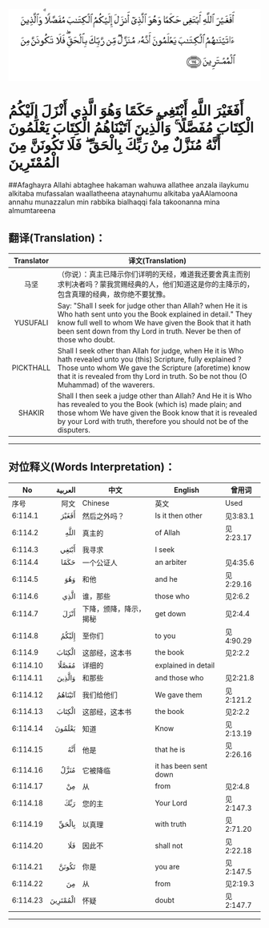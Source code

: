 ![006:114](images/006_114.gif)

# أَفَغَيْرَ اللَّهِ أَبْتَغِي حَكَمًا وَهُوَ الَّذِي أَنْزَلَ إِلَيْكُمُ الْكِتَابَ مُفَصَّلًا ۚ وَالَّذِينَ آتَيْنَاهُمُ الْكِتَابَ يَعْلَمُونَ أَنَّهُ مُنَزَّلٌ مِنْ رَبِّكَ بِالْحَقِّ ۖ فَلَا تَكُونَنَّ مِنَ الْمُمْتَرِينَ

##Afaghayra Allahi abtaghee hakaman wahuwa allathee anzala ilaykumu alkitaba mufassalan waallatheena ataynahumu alkitaba yaAAlamoona annahu munazzalun min rabbika bialhaqqi fala takoonanna mina almumtareena 

## 翻译(Translation)：

| Translator | 译文(Translation)                                            |
| :--------: | ------------------------------------------------------------ |
|    马坚    | （你说）：真主已降示你们详明的天经，难道我还要舍真主而别求判决者吗？蒙我赏赐经典的人，他们知道这是你的主降示的，包含真理的经典，故你绝不要犹豫。 |
|  YUSUFALI  | Say: "Shall I seek for judge other than Allah? when He it is Who hath sent unto you the Book explained in detail." They know full well to whom We have given the Book that it hath been sent down from thy Lord in truth. Never be then of those who doubt. |
| PICKTHALL  | Shall I seek other than Allah for judge, when He it is Who hath revealed unto you (this) Scripture, fully explained ? Those unto whom We gave the Scripture (aforetime) know that it is revealed from thy Lord in truth. So be not thou (O Muhammad) of the waverers. |
|   SHAKIR   | Shall I then seek a judge other than Allah? And He it is Who has revealed to you the Book (which is) made plain; and those whom We have given the Book know that it is revealed by your Lord with truth, therefore you should not be of the disputers. |

---

## 对位释义(Words Interpretation)：

| No   | العربية | 中文    | English | 曾用词 |
| ---- | ------: | ------- | ------- | ------ |
| 序号 |    阿文 | Chinese | 英文    | Used   |
| 6:114.1  | أَفَغَيْرَ    | 然后之外吗？           | Is it then other      | 见3:83.1  |
| 6:114.2  | اللَّهِ     | 真主的                 | of Allah              | 见2:23.17 |
| 6:114.3  | أَبْتَغِي    | 我寻求                 | I seek                |           |
| 6:114.4  | حَكَمًا     | 一个公证人             | an arbiter            | 见4:35.6  |
| 6:114.5  | وَهُوَ      | 和他                   | and he                | 见2:29.16 |
| 6:114.6  | الَّذِي     | 谁，那些               | those who             | 见2:6.2   |
| 6:114.7  | أَنْزَلَ     | 下降，颁降，降示，揭秘 | get down              | 见2:4.4   |
| 6:114.8  | إِلَيْكُمُ    | 至你们                 | to you                | 见4:90.29 |
| 6:114.9  | الْكِتَابَ   | 这部经，这本书         | the book              | 见2:2.2   |
| 6:114.10 | مُفَصَّلًا    | 详细的                 | explained in detail   |           |
| 6:114.11 | وَالَّذِينَ   | 和那些                 | and those who         | 见2:21.8  |
| 6:114.12 | آتَيْنَاهُمُ  | 我们给他们             | We gave them          | 见2:121.2 |
| 6:114.13 | الْكِتَابَ   | 这部经，这本书         | the book              | 见2:2.2   |
| 6:114.14 | يَعْلَمُونَ   | 知道                   | Know                  | 见2:13.19 |
| 6:114.15 | أَنَّهُ      | 他是                   | that he is            | 见2:26.16 |
| 6:114.16 | مُنَزَّلٌ     | 它被降临               | it has been sent down |           |
| 6:114.17 | مِنْ       | 从                     | from                  | 见2:4.8   |
| 6:114.18 | رَبِّكَ      | 您的主                 | Your Lord             | 见2:147.3 |
| 6:114.19 | بِالْحَقِّ    | 以真理                 | with truth            | 见2:71.20 |
| 6:114.20 | فَلَا      | 因此不                 | shall not             | 见2:22.18 |
| 6:114.21 | تَكُونَنَّ    | 你是                   | you are               | 见2:147.5 |
| 6:114.22 | مِنَ       | 从                     | from                  | 见2:19.3 |
| 6:114.23 | الْمُمْتَرِينَ | 怀疑                   | doubt                 | 见2:147.7 |

---